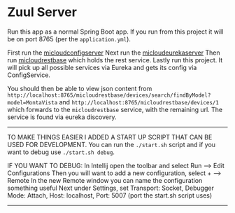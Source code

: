 # Zuul Server

Run this app as a normal Spring Boot app. If you run from this project
it will be on port 8765 (per the `application.yml`).

First run the [micloudconfigserver](https://github.com/MindsIgnited/micloudconfigserver)
Next run the [micloudeurekaserver](https://github.com/MindsIgnited/micloudeurekaserver)
Then run [micloudrestbase](https://github.com/MindsIgnited/micloudrestbase) which holds the rest service.
Lastly run this project.  It will pick up all possible services via Eureka and gets its config via ConfigService.

You should then be able to view json content from
`http://localhost:8765/micloudrestbase/devices/search/findByModel?model=MontaVista`
and
`http://localhost:8765/micloudrestbase/devices/1`
which forwards to the `micloudrestbase` service, with the remaining url. The service is found via eureka discovery.


---
TO MAKE THINGS EASIER I ADDED A START UP SCRIPT THAT CAN BE USED FOR DEVELOPMENT.
You can run the ```./start.sh``` script and if you want to debug use ```./start.sh debug```.

IF YOU WANT TO DEBUG:
    In Intellij open the toolbar and select Run --> Edit Configurations 
    Then you will want to add a new configuration, select + --> Remote
    In the new Remote window you can name the configuration something useful
    Next under Settings, set Transport: Socket, Debugger Mode: Attach, Host: localhost, Port: 5007 (port the start.sh script uses)

---